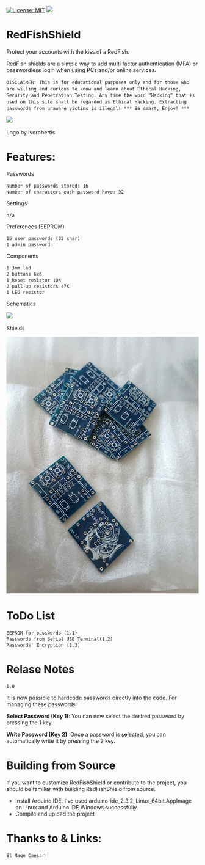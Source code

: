 [![License: MIT](https://img.shields.io/badge/License-MIT-yellow.svg)]([https://opensource.org/licenses/MIT](https://github.com/th3cr34t1v3h4ck3r/RedFishShield/blob/main/LICENSE))
![](https://img.shields.io/badge/version-1.0-brightgreen)

# RedFishShield
Protect your accounts with the kiss of a RedFish.

RedFish shields are a simple way to add multi factor authentication (MFA) or passwordless login when using PCs and/or online services.

`DISCLAIMER: This is for educational purposes only and for those who are willing and curious to know and learn about Ethical Hacking, Security and Penetration Testing. Any time the word “Hacking” that is used on this site shall be regarded as Ethical Hacking. Extracting passwords from unaware victims is illegal! *** Be smart, Enjoy! ***`

![](https://github.com/th3cr34t1v3h4ck3r/RedFishShield/blob/main/redfishshield.png)

Logo by ivorobertis

# Features:

Passwords

	Number of passwords stored: 16
	Number of characters each password have: 32

Settings

	n/a

Preferences (EEPROM)

	15 user passwords (32 char)
	1 admin password

Components

	1 3mm led
 	2 buttons 6x6
  	1 Reset resistor 10K
   	2 pull-up resistors 47K
	1 LED resistor
   
Schematics

![](https://github.com/th3cr34t1v3h4ck3r/RedFishShield/blob/main/redfishshield_schematic.png)

Shields

![](https://github.com/th3cr34t1v3h4ck3r/RedFishShield/blob/main/redfishshields.jpg)

# ToDo List
 	EEPROM for passwords (1.1)
  	Passwords from Serial USB Terminal(1.2)
 	Passwords' Encryption (1.3)

# Relase Notes

	1.0
It is now possible to hardcode passwords directly into the code. For managing these passwords:

**Select Password (Key 1)**: You can now select the desired password by pressing the 1 key.

**Write Password (Key 2)**: Once a password is selected, you can automatically write it by pressing the 2 key.

# Building from Source
If you want to customize RedFishShield or contribute to the project, you should be familiar with building RedFishShield from source.
* Install Arduino IDE. I've used arduino-ide_2.3.2_Linux_64bit.AppImage on Linux and Arduino IDE Windows successfully.
* Compile and upload the project

# Thanks to & Links:

	El Mago Caesar!



